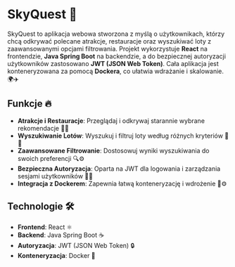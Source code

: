 # SkyQuest 🚀

SkyQuest to aplikacja webowa stworzona z myślą o użytkownikach, którzy chcą odkrywać polecane atrakcje, restauracje oraz wyszukiwać loty z zaawansowanymi opcjami filtrowania. Projekt wykorzystuje **React** na frontendzie, **Java Spring Boot** na backendzie, a do bezpiecznej autoryzacji użytkowników zastosowano **JWT (JSON Web Token)**. Cała aplikacja jest konteneryzowana za pomocą **Dockera**, co ułatwia wdrażanie i skalowanie. 🌍✈️

## Funkcje 🔥
- **Atrakcje i Restauracje**: Przeglądaj i odkrywaj starannie wybrane rekomendacje 🍴🎢
- **Wyszukiwanie Lotów**: Wyszukuj i filtruj loty według różnych kryteriów 🛫🌐
- **Zaawansowane Filtrowanie**: Dostosowuj wyniki wyszukiwania do swoich preferencji 🔍⚙️
- **Bezpieczna Autoryzacja**: Oparta na JWT dla logowania i zarządzania sesjami użytkowników 🔑🔐
- **Integracja z Dockerem**: Zapewnia łatwą konteneryzację i wdrożenie 🐳⚙️

## Technologie 🛠️
- **Frontend**: React ⚛️
- **Backend**: Java Spring Boot ☕
- **Autoryzacja**: JWT (JSON Web Token) 🔒
- **Konteneryzacja**: Docker 🐋

